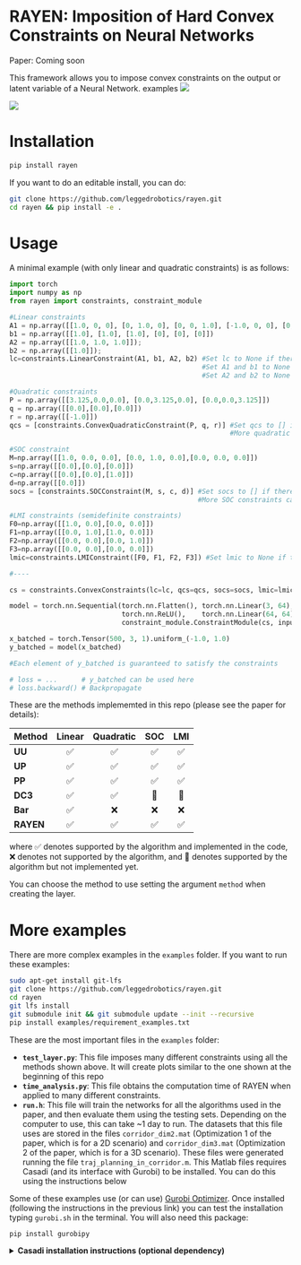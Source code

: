# RAYEN: Imposition of Hard Convex Constraints on Neural Networks #

Paper: Coming soon

This framework allows you to impose convex constraints on the output or latent variable of a Neural Network. examples
![](./imgs/rayen.png)

![](./imgs/rayen_equations.png)



# Installation

```bash
pip install rayen
```

If you want to do an editable install, you can do:
```bash
git clone https://github.com/leggedrobotics/rayen.git
cd rayen && pip install -e .
```

# Usage

A minimal example (with only linear and quadratic constraints) is as follows:

```python
import torch
import numpy as np
from rayen import constraints, constraint_module

#Linear constraints
A1 = np.array([[1.0, 0, 0], [0, 1.0, 0], [0, 0, 1.0], [-1.0, 0, 0], [0, -1.0, 0], [0, 0, -1.0]]);
b1 = np.array([[1.0], [1.0], [1.0], [0], [0], [0]])
A2 = np.array([[1.0, 1.0, 1.0]]);
b2 = np.array([[1.0]]);
lc=constraints.LinearConstraint(A1, b1, A2, b2) #Set lc to None if there are no linear constraints
												#Set A1 and b1 to None if there are no linear inequality constraints
												#Set A2 and b2 to None if there are no linear equality constraints

#Quadratic constraints
P = np.array([[3.125,0.0,0.0], [0.0,3.125,0.0], [0.0,0.0,3.125]])
q = np.array([[0.0],[0.0],[0.0]])
r = np.array([[-1.0]])
qcs = [constraints.ConvexQuadraticConstraint(P, q, r)] #Set qcs to [] if there are no quadratic constraints
													   #More quadratic constraints can be appended to this list

#SOC constraint
M=np.array([[1.0, 0.0, 0.0], [0.0, 1.0, 0.0],[0.0, 0.0, 0.0]])
s=np.array([[0.0],[0.0],[0.0]])
c=np.array([[0.0],[0.0],[1.0]])
d=np.array([[0.0]])
socs = [constraints.SOCConstraint(M, s, c, d)] #Set socs to [] if there are no SOC constraints
											   #More SOC constraints can be appended to this list

#LMI constraints (semidefinite constraints)
F0=np.array([[1.0, 0.0],[0.0, 0.0]])
F1=np.array([[0.0, 1.0],[1.0, 0.0]])
F2=np.array([[0.0, 0.0],[0.0, 1.0]])
F3=np.array([[0.0, 0.0],[0.0, 0.0]])
lmic=constraints.LMIConstraint([F0, F1, F2, F3]) #Set lmic to None if there are no LMI constraints

#----

cs = constraints.ConvexConstraints(lc=lc, qcs=qcs, socs=socs, lmic=lmic)

model = torch.nn.Sequential(torch.nn.Flatten(), torch.nn.Linear(3, 64), 
					        torch.nn.ReLU(),    torch.nn.Linear(64, 64),
					   		constraint_module.ConstraintModule(cs, input_dim=64, create_map=True)) 

x_batched = torch.Tensor(500, 3, 1).uniform_(-1.0, 1.0)
y_batched = model(x_batched)

#Each element of y_batched is guaranteed to satisfy the constraints

# loss = ...      # y_batched can be used here
# loss.backward() # Backpropagate
```

These are the methods implememted in this repo (please see the paper for details):


Method | Linear | Quadratic | SOC | LMI
:------------ | :-------------: | :-------------: | :-------------: | :-------------: 
**UU** | :white_check_mark: |  :white_check_mark: | :white_check_mark: | :white_check_mark:
**UP** | :white_check_mark: |  :white_check_mark: | :white_check_mark: | :white_check_mark:
**PP** | :white_check_mark: |  :white_check_mark: | :white_check_mark: | :white_check_mark:
**DC3** | :white_check_mark: |  :white_check_mark: | :large_orange_diamond: | :large_orange_diamond:
**Bar** | :white_check_mark: |  :x: | :x: | :x:
**RAYEN** | :white_check_mark: |  :white_check_mark: | :white_check_mark: | :white_check_mark:

where :white_check_mark: denotes supported by the algorithm and implemented in the code, :x: denotes not supported by the algorithm, and :large_orange_diamond: denotes supported by the algorithm but not implemented yet. 

You can choose the method to use setting the argument `method` when creating the layer. 

# More examples

There are more complex examples in the `examples` folder. If you want to run these examples: 

```bash
sudo apt-get install git-lfs
git clone https://github.com/leggedrobotics/rayen.git
cd rayen
git lfs install 
git submodule init && git submodule update --init --recursive
pip install examples/requirement_examples.txt
```

These are the most important files in the `examples` folder:
* **`test_layer.py`**: This file imposes many different constraints using all the methods shown above. It will create plots similar to the one shown at the beginning of this repo 
* **`time_analysis.py`**: This file obtains the computation time of RAYEN when applied to many different constraints. 
* **`run.h`**: This file will train the networks for all the algorithms used in the paper, and then evaluate them using the testing sets. Depending on the computer to use, this can take ~1 day to run. The datasets that this file uses are stored in the files `corridor_dim2.mat` (Optimization 1 of the paper, which is for a 2D scenario) and `corridor_dim3.mat` (Optimization 2 of the paper, which is for a 3D scenario). These files were generated running the file `traj_planning_in_corridor.m`. This Matlab files requires Casadi (and its interface with Gurobi) to be installed. You can do this using the instructions below

Some of these examples use (or can use) [Gurobi Optimizer](https://www.gurobi.com/products/gurobi-optimizer/). Once installed (following the instructions in the previous link) you can test the installation typing `gurobi.sh` in the terminal. You will also need this package:
```
pip install gurobipy
```

<details>
  <summary> <b>Casadi installation instructions (optional dependency)</b></summary>

```bash
#IPOPT stuff
sudo apt-get install gcc g++ gfortran git cmake liblapack-dev pkg-config --install-recommends
sudo apt-get install coinor-libipopt1v5 coinor-libipopt-dev

#SWIG stuff
sudo apt-get remove swig swig3.0 swig4.0 #If you don't do this, the compilation of casadi may fail with the error "swig error : Unrecognized option -matlab"
mkdir ~/installations && cd ~/installations
git clone https://github.com/jaeandersson/swig
cd swig
git checkout -b matlab-customdoc origin/matlab-customdoc        
sh autogen.sh
sudo apt-get install gcc-7 g++-7 bison byacc
sudo apt-get install libpcre3 libpcre3-dev
./configure CXX=g++-7 CC=gcc-7            
make
sudo make install

#CASADI stuff
cd ~/installations && mkdir casadi && cd casadi
git clone https://github.com/casadi/casadi
cd casadi/cmake && wget https://github.com/leggedrobotics/rayen/raw/master/examples/other/FindGurobi.cmake #This ones works for higher versions of Gurobi
cd ..
#cd build && make clean && cd .. && rm -rf build #Only if you want to clean any previous installation/compilation 
mkdir build && cd build
cmake . -DCMAKE_BUILD_TYPE=Release -DWITH_IPOPT=ON -DWITH_MATLAB=ON -DWITH_PYTHON=ON -DWITH_DEEPBIND=ON -DWITH_GUROBI=ON ..
#You may need to run the command above twice until the output says that `Ipopt` has been detected (although `IPOPT` is also being detected when you run it for the first time)
make -j20
sudo make install

```
</details>
